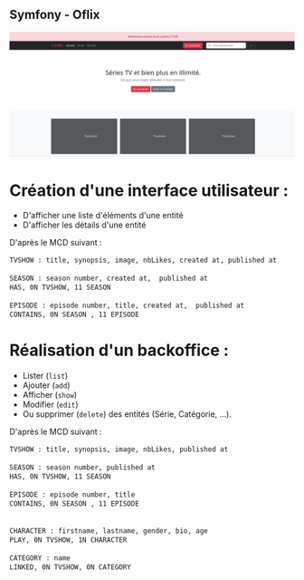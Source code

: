 ## Symfony - Oflix

<img src="public/images/Oflix.png">

# Création d'une interface utilisateur :

- D'afficher une liste d'éléments d'une entité
- D'afficher les détails d'une entité

D'après le MCD suivant :

```
TVSHOW : title, synopsis, image, nbLikes, created at, published at

SEASON : season number, created at,  published at
HAS, 0N TVSHOW, 11 SEASON

EPISODE : episode number, title, created at,  published at
CONTAINS, 0N SEASON , 11 EPISODE
```

# Réalisation d'un backoffice :

- Lister (`list`)
- Ajouter (`add`)
- Afficher (`show`)
- Modifier (`edit`)
- Ou supprimer (`delete`) des entités (Série, Catégorie, ...).  

D'après le MCD suivant :

```
TVSHOW : title, synopsis, image, nbLikes, published at

SEASON : season number, published at
HAS, 0N TVSHOW, 11 SEASON

EPISODE : episode number, title
CONTAINS, 0N SEASON , 11 EPISODE


CHARACTER : firstname, lastname, gender, bio, age
PLAY, 0N TVSHOW, 1N CHARACTER

CATEGORY : name
LINKED, 0N TVSHOW, 0N CATEGORY
```